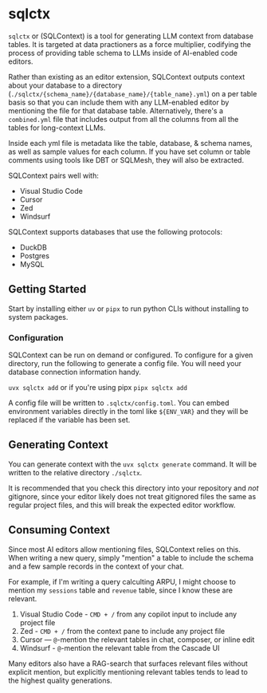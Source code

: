 # sqlctx

`sqlctx` or (SQLContext) is a tool for generating LLM context from database tables. It is targeted at data practioners as a force multiplier, codifying the process of providing table schema to LLMs inside of AI-enabled code editors.

Rather than existing as an editor extension, SQLContext outputs context about your database to a directory (`./sqlctx/{schema_name}/{database_name}/{table_name}.yml`) on a per table basis so that you can include them with any LLM-enabled editor by mentioning the file for that database table. Alternatively, there's a `combined.yml` file that includes output from all the columns from all the tables for long-context LLMs.

Inside each yml file is metadata like the table, database, & schema names, as well as sample values for each column. If you have set column or table comments using tools like DBT or SQLMesh, they will also be extracted.

SQLContext pairs well with:

- Visual Studio Code
- Cursor
- Zed
- Windsurf

SQLContext supports databases that use the following protocols:

- DuckDB
- Postgres
- MySQL

## Getting Started

Start by installing either `uv` or `pipx` to run python CLIs without installing to system packages.

### Configuration

SQLContext can be run on demand or configured. To configure for a given directory, run the following to generate a config file. You will need your database connection information handy.

`uvx sqlctx add` or if you're using pipx `pipx sqlctx add`

A config file will be written to `.sqlctx/config.toml`. You can embed environment variables directly in the toml like `${ENV_VAR}` and they will be replaced if the variable has been set.

## Generating Context

You can generate context with the `uvx sqlctx generate` command. It will be written to the relative directory `./sqlctx`.

It is recommended that you check this directory into your repository and _not_ gitignore, since your editor likely does not treat gitignored files the same as regular project files, and this will break the expected editor workflow.

## Consuming Context

Since most AI editors allow mentioning files, SQLContext relies on this. When writing a new query, simply "mention" a table to include the schema and a few sample records in the context of your chat.

For example, if I'm writing a query calculting ARPU, I might choose to mention my `sessions` table and `revenue` table, since I know these are relevant.

1. Visual Studio Code - `CMD + /` from any copilot input to include any project file
2. Zed - `CMD + /` from the context pane to include any project file
3. Cursor — `@`-mention the relevant tables in chat, composer, or inline edit
4. Windsurf - `@`-mention the relevant table from the Cascade UI

Many editors also have a RAG-search that surfaces relevant files without explicit mention, but explicitly mentioning relevant tables tends to lead to the highest quality generations.
